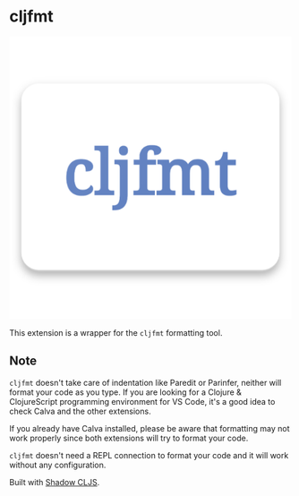 # cljfmt

![cljfmt](images/web.png)

This extension is a wrapper for the `cljfmt` formatting tool.

## Note

`cljfmt` doesn't take care of indentation like Paredit or Parinfer, neither will format your code as you type. If you are looking for a Clojure & ClojureScript programming environment for VS Code, it's a good idea to check Calva and the other extensions.

If you already have Calva installed, please be aware that formatting may not work properly since both extensions will try to format your code.

`cljfmt` doesn't need a REPL connection to format your code and it will work without any configuration.


Built with [Shadow CLJS](http://shadow-cljs.org/).